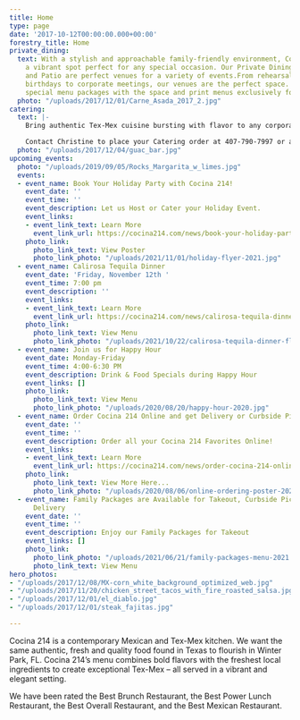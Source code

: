 ```yaml
---
title: Home
type: page
date: '2017-10-12T00:00:00.000+00:00'
forestry_title: Home
private_dining:
  text: With a stylish and approachable family-friendly environment, Cocina 214 is
    a vibrant spot perfect for any special occasion. Our Private Dining Room, Bar
    and Patio are perfect venues for a variety of events.From rehearsal dinners to
    birthdays to corporate meetings, our venues are the perfect space. We also offer
    special menu packages with the space and print menus exclusively for your event!
  photo: "/uploads/2017/12/01/Carne_Asada_2017_2.jpg"
catering:
  text: |-
    Bring authentic Tex-Mex cuisine bursting with flavor to any corporate, wedding or private event by selecting Cocina 214 as your catering preference. Whether the event is small or large, Cocina 214 offers a wide variety of dishes that caters to all types of palates. Cocina 214 catering combines the experience of freshly made food with dedicated high quality service to make a perfect eating experience at any event. Make your event buzz with excitement over the authentic and deliciousness Tex-Mex food provided by Cocina 214 catering service.

    Contact Christine to place your Catering order at 407-790-7997 or at catering@cocina214.com
  photo: "/uploads/2017/12/04/guac_bar.jpg"
upcoming_events:
  photo: "/uploads/2019/09/05/Rocks_Margarita_w_limes.jpg"
  events:
  - event_name: Book Your Holiday Party with Cocina 214!
    event_date: ''
    event_time: ''
    event_description: Let us Host or Cater your Holiday Event.
    event_links:
    - event_link_text: Learn More
      event_link_url: https://cocina214.com/news/book-your-holiday-party-with-cocina-214/
    photo_link:
      photo_link_text: View Poster
      photo_link_photo: "/uploads/2021/11/01/holiday-flyer-2021.jpg"
  - event_name: Calirosa Tequila Dinner
    event_date: 'Friday, November 12th '
    event_time: 7:00 pm
    event_description: ''
    event_links:
    - event_link_text: Learn More
      event_link_url: https://cocina214.com/news/calirosa-tequila-dinner-at-cocina-214/
    photo_link:
      photo_link_text: View Menu
      photo_link_photo: "/uploads/2021/10/22/calirosa-tequila-dinner-flyer-final_nov-2021.jpg"
  - event_name: Join us for Happy Hour
    event_date: Monday-Friday
    event_time: 4:00-6:30 PM
    event_description: Drink & Food Specials during Happy Hour
    event_links: []
    photo_link:
      photo_link_text: View Menu
      photo_link_photo: "/uploads/2020/08/20/happy-hour-2020.jpg"
  - event_name: Order Cocina 214 Online and get Delivery or Curbside Pick-up!
    event_date: ''
    event_time: ''
    event_description: Order all your Cocina 214 Favorites Online!
    event_links:
    - event_link_text: Learn More
      event_link_url: https://cocina214.com/news/order-cocina-214-online-and-get-curbside-pick-up-or-delivery/
    photo_link:
      photo_link_text: View More Here...
      photo_link_photo: "/uploads/2020/08/06/online-ordering-poster-2020.jpg"
  - event_name: Family Packages are Available for Takeout, Curbside Pickup and/or
      Delivery
    event_date: ''
    event_time: ''
    event_description: Enjoy our Family Packages for Takeout
    event_links: []
    photo_link:
      photo_link_photo: "/uploads/2021/06/21/family-packages-menu-2021.jpg"
      photo_link_text: View Menu
hero_photos:
- "/uploads/2017/12/08/MX-corn_white_background_optimized_web.jpg"
- "/uploads/2017/11/20/chicken_street_tacos_with_fire_roasted_salsa.jpg"
- "/uploads/2017/12/01/el_diablo.jpg"
- "/uploads/2017/12/01/steak_fajitas.jpg"

---
```

Cocina 214 is a contemporary Mexican and Tex-Mex kitchen. We want the same authentic, fresh and quality food found in Texas to flourish in Winter Park, FL. Cocina 214’s menu combines bold flavors with the freshest local ingredients to create exceptional Tex-Mex – all served in a vibrant and elegant setting.

We have been rated the Best Brunch Restaurant, the Best Power Lunch Restaurant, the Best Overall Restaurant, and the Best Mexican Restaurant.